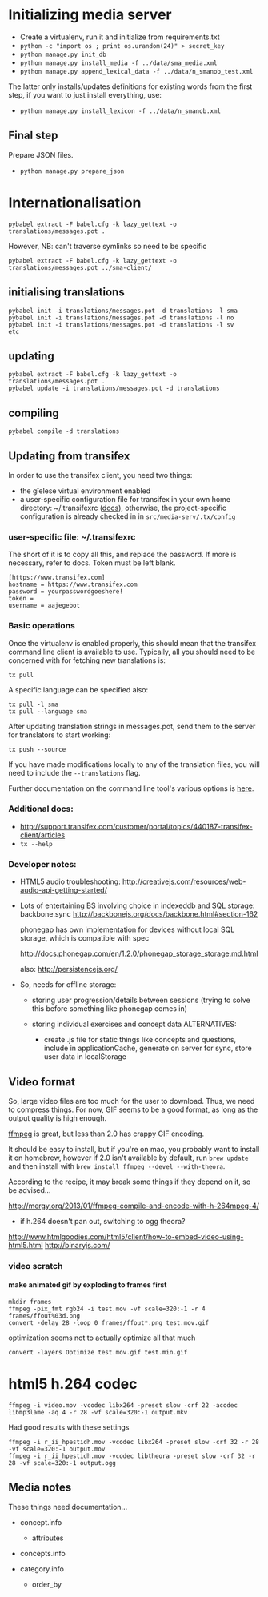 # Initializing media server

 * Create a virtualenv, run it and initialize from requirements.txt
 * `python -c "import os ; print os.urandom(24)" > secret_key`
 * `python manage.py init_db`
 * `python manage.py install_media -f ../data/sma_media.xml`
 * `python manage.py append_lexical_data -f ../data/n_smanob_test.xml`

The latter only installs/updates definitions for existing words from the
first step, if you want to just install everything, use:

 * `python manage.py install_lexicon -f ../data/n_smanob.xml`

## Final step

Prepare JSON files.

 * `python manage.py prepare_json`

# Internationalisation

    pybabel extract -F babel.cfg -k lazy_gettext -o translations/messages.pot .

However, NB: can't traverse symlinks so need to be specific

    pybabel extract -F babel.cfg -k lazy_gettext -o translations/messages.pot ../sma-client/

## initialising translations

    pybabel init -i translations/messages.pot -d translations -l sma
    pybabel init -i translations/messages.pot -d translations -l no
    pybabel init -i translations/messages.pot -d translations -l sv
    etc

## updating

    pybabel extract -F babel.cfg -k lazy_gettext -o translations/messages.pot .
    pybabel update -i translations/messages.pot -d translations

## compiling

    pybabel compile -d translations

## Updating from transifex

In order to use the transifex client, you need two things:

 * the gïelese virtual environment enabled
 * a user-specific configuration file for transifex in your own home
   directory: ~/.transifexrc ([docs](txdoc)), otherwise, the
   project-specific configuration is already checked in in 
   `src/media-serv/.tx/config`

 [txdoc]: http://support.transifex.com/customer/portal/articles/1000855-configuring-the-client

### user-specific file: ~/.transifexrc

The short of it is to copy all this, and replace the password. If more
is necessary, refer to docs. Token must be left blank.

    [https://www.transifex.com]
    hostname = https://www.transifex.com
    password = yourpasswordgoeshere!
    token = 
    username = aajegebot

### Basic operations

Once the virtualenv is enabled properly, this should mean that the
transifex command line client is available to use. Typically, all you
should need to be concerned with for fetching new translations is:

    tx pull

A specific language can be specified also: 

    tx pull -l sma
    tx pull --language sma

After updating translation strings in messages.pot, send them to the
server for translators to start working:

    tx push --source

If you have made modifications locally to any of the translation files,
you will need to include the `--translations` flag.

Further documentation on the command line tool's various options is [here](txopts).

  [txopts]: http://support.transifex.com/customer/portal/articles/960804-overview


### Additional docs: 

 * http://support.transifex.com/customer/portal/topics/440187-transifex-client/articles
 * `tx --help`

### Developer notes:

* HTML5 audio troubleshooting: http://creativejs.com/resources/web-audio-api-getting-started/

 * Lots of entertaining BS involving choice in indexeddb and SQL storage:
   backbone.sync
     http://backbonejs.org/docs/backbone.html#section-162

   phonegap has own implementation for devices without local SQL
   storage, which is compatible with spec

     http://docs.phonegap.com/en/1.2.0/phonegap_storage_storage.md.html

   also: http://persistencejs.org/

 * So, needs for offline storage: 
   - storing user progression/details between sessions (trying to solve
     this before something like phonegap comes in) 

   - storing individual exercises and concept data
     ALTERNATIVES:
     - create .js file for static things like concepts and questions, include
       in applicationCache, generate on server for sync, store user data in 
       localStorage

## Video format

So, large video files are too much for the user to download. Thus, we
need to compress things. For now, GIF seems to be a good format, as long
as the output quality is high enough.

[ffmpeg][ffmpeg_version] is great, but less than 2.0 has crappy GIF encoding.

  [ffmpeg_version]: http://superuser.com/questions/556029/how-do-i-convert-a-video-to-gif-using-ffmpeg-with-reasonable-quality

It should be easy to install, but if you're on mac, you probably want to
install it on homebrew, however if 2.0 isn't available by default, run
`brew update` and then install with `brew install ffmpeg --devel --with-theora`.

According to the recipe, it may break some things if they depend on it,
so be advised...

http://mergy.org/2013/01/ffmpeg-compile-and-encode-with-h-264mpeg-4/

 - if h.264 doesn't pan out, switching to ogg theora?

http://www.htmlgoodies.com/html5/client/how-to-embed-video-using-html5.html
http://binaryjs.com/

### video scratch

#### make animated gif by exploding to frames first

    mkdir frames
    ffmpeg -pix_fmt rgb24 -i test.mov -vf scale=320:-1 -r 4 frames/ffout%03d.png
    convert -delay 28 -loop 0 frames/ffout*.png test.mov.gif

optimization seems not to actually optimize all that much

    convert -layers Optimize test.mov.gif test.min.gif


# html5 h.264 codec

    ffmpeg -i video.mov -vcodec libx264 -preset slow -crf 22 -acodec libmp3lame -aq 4 -r 28 -vf scale=320:-1 output.mkv

Had good results with these settings

    ffmpeg -i r_ii_hpestidh.mov -vcodec libx264 -preset slow -crf 32 -r 28 -vf scale=320:-1 output.mov
    ffmpeg -i r_ii_hpestidh.mov -vcodec libtheora -preset slow -crf 32 -r 28 -vf scale=320:-1 output.ogg



## Media notes

These things need documentation...

 * concept.info
   - attributes

 * concepts.info

 * category.info
   - order_by

